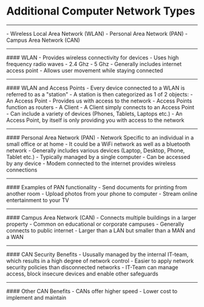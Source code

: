 # Additional Computer Network Types
<hr>
- Wireless Local Area Network (WLAN)
- Personal Area Network (PAN)
- Campus Area Network (CAN)

<hr>
#### WLAN
- Provides wireless connectivity for devices
- Uses high frequency radio waves
	- 2.4 Ghz
	- 5 Ghz
- Generally includes internet access point
- Allows user movement while staying connected

<hr>
#### WLAN and Access Points
- Every device connected to a WLAN is referred to as a "station"
- A station is then categorized as 1 of 2 objects:
	- An Access Point
		- Provides us with access to the network
		- Access Points function as routers
	- A Client
		- A Client simply connects to an Access Point
		- Can include a variety of devices (Phones, Tablets, Laptops etc.)
- An Access Point, by itself is only providing you with access to the network

<hr>
#### Personal Area Network (PAN)
- Network Specific to an individual in a small office or at home
- It could be a WiFi network as well as a bluetooth network
- Generally includes various devices (Laptop, Desktop, Phone, Tablet etc.)
- Typically managed by a single computer
- Can be accessed by any device
- Modem connected to the internet provides wireless connections

<hr>
#### Examples of PAN functionality
- Send documents for printing from another room 
- Upload photos from your phone to computer
- Stream online entertainment to your TV

<hr>
#### Campus Area Network (CAN)
- Connects multiple buildings in a larger property
- Common on educational or corporate campuses
- Generally connects to public internet
- Larger than a LAN but smaller than a MAN and a WAN

<hr>
#### CAN Security Benefits
- Ususally managed by the internal IT-team, which results in a high degree of network control 
- Easier to apply network security policies than disconnected networks 
- IT-Team can manage access, block insecure devices and enable other safeguards

<hr>
#### Other CAN Benefits
- CANs offer higher speed
- Lower cost to implement and maintain